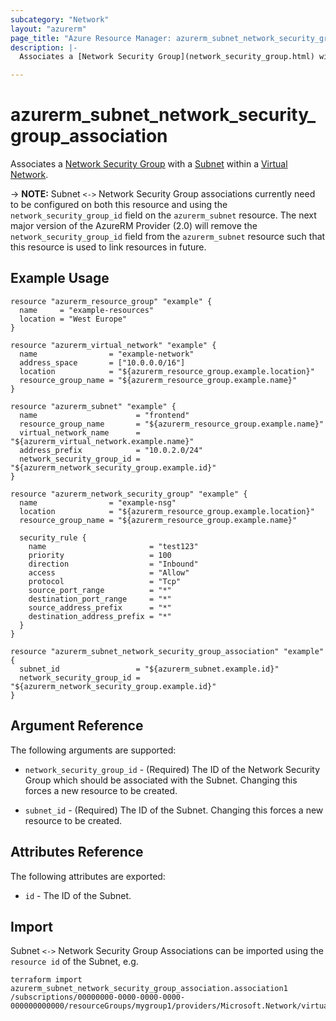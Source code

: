 ```yaml
---
subcategory: "Network"
layout: "azurerm"
page_title: "Azure Resource Manager: azurerm_subnet_network_security_group_association"
description: |-
  Associates a [Network Security Group](network_security_group.html) with a [Subnet](subnet.html) within a [Virtual Network](virtual_network.html).

---
```


# azurerm_subnet_network_security_group_association

Associates a [Network Security Group](network_security_group.html) with a [Subnet](subnet.html) within a [Virtual Network](virtual_network.html).

-> **NOTE:** Subnet `<->` Network Security Group associations currently need to be configured on both this resource and using the `network_security_group_id` field on the `azurerm_subnet` resource. The next major version of the AzureRM Provider (2.0) will remove the `network_security_group_id` field from the `azurerm_subnet` resource such that this resource is used to link resources in future.

## Example Usage

```hcl
resource "azurerm_resource_group" "example" {
  name     = "example-resources"
  location = "West Europe"
}

resource "azurerm_virtual_network" "example" {
  name                = "example-network"
  address_space       = ["10.0.0.0/16"]
  location            = "${azurerm_resource_group.example.location}"
  resource_group_name = "${azurerm_resource_group.example.name}"
}

resource "azurerm_subnet" "example" {
  name                      = "frontend"
  resource_group_name       = "${azurerm_resource_group.example.name}"
  virtual_network_name      = "${azurerm_virtual_network.example.name}"
  address_prefix            = "10.0.2.0/24"
  network_security_group_id = "${azurerm_network_security_group.example.id}"
}

resource "azurerm_network_security_group" "example" {
  name                = "example-nsg"
  location            = "${azurerm_resource_group.example.location}"
  resource_group_name = "${azurerm_resource_group.example.name}"

  security_rule {
    name                       = "test123"
    priority                   = 100
    direction                  = "Inbound"
    access                     = "Allow"
    protocol                   = "Tcp"
    source_port_range          = "*"
    destination_port_range     = "*"
    source_address_prefix      = "*"
    destination_address_prefix = "*"
  }
}

resource "azurerm_subnet_network_security_group_association" "example" {
  subnet_id                 = "${azurerm_subnet.example.id}"
  network_security_group_id = "${azurerm_network_security_group.example.id}"
}
```

## Argument Reference

The following arguments are supported:

* `network_security_group_id` - (Required) The ID of the Network Security Group which should be associated with the Subnet. Changing this forces a new resource to be created.

* `subnet_id` - (Required) The ID of the Subnet. Changing this forces a new resource to be created.

## Attributes Reference

The following attributes are exported:

* `id` - The ID of the Subnet.

## Import

Subnet `<->` Network Security Group Associations can be imported using the `resource id` of the Subnet, e.g.

```shell
terraform import azurerm_subnet_network_security_group_association.association1 /subscriptions/00000000-0000-0000-0000-000000000000/resourceGroups/mygroup1/providers/Microsoft.Network/virtualNetworks/myvnet1/subnets/mysubnet1
```
